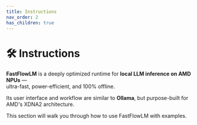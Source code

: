 ```yaml
---
title: Instructions
nav_order: 2
has_children: true
---
```


# 🛠️ Instructions

**FastFlowLM** is a deeply optimized runtime for **local LLM inference on AMD NPUs** —  
ultra-fast, power-efficient, and 100% offline.

Its user interface and workflow are similar to **Ollama**, but purpose-built for AMD's XDNA2 architecture.

This section will walk you through how to use FastFlowLM with examples. 
